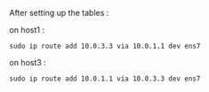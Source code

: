 After setting up the tables : 

on host1 : 

```
sudo ip route add 10.0.3.3 via 10.0.1.1 dev ens7
```

on host3 : 

```
sudo ip route add 10.0.1.1 via 10.0.3.3 dev ens7
```
